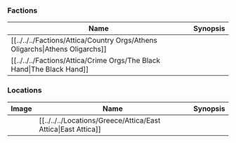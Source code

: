### Factions
| Name                                                                         | Synopsis |
| ---------------------------------------------------------------------------- | -------- |
| [[../../../Factions/Attica/Country Orgs/Athens Oligarchs\|Athens Oligarchs]] |          |
| [[../../../Factions/Attica/Crime Orgs/The Black Hand\|The Black Hand]] | |

### Locations
| Image | Name | Synopsis |
| --- | --- | --- |
| | [[../../../Locations/Greece/Attica/East Attica\|East Attica]] | |
